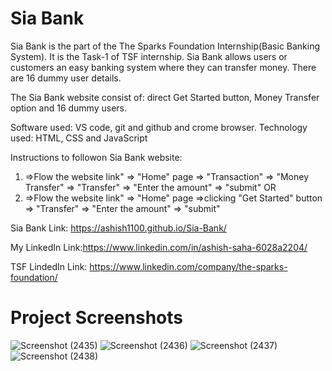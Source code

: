 # Sia Bank
Sia Bank is the part of the The Sparks Foundation Internship(Basic Banking System). It is the Task-1 of TSF internship. Sia Bank allows users or customers an easy banking system where they can transfer money. There are 16 dummy user details.

The Sia Bank website consist of: direct Get Started button, Money Transfer option and 16 dummy users.

Software used: VS code, git and github and crome browser.
Technology used: HTML, CSS and JavaScript

Instructions to followon Sia Bank website:
1. =>Flow the website link" => "Home" page => "Transaction" => "Money Transfer" => "Transfer" => "Enter the amount" => "submit"
OR
2. =>Flow the website link" => "Home" page =>clicking "Get Started" button => "Transfer" => "Enter the amount" => "submit"

Sia Bank Link: https://ashish1100.github.io/Sia-Bank/

My LinkedIn Link:https://www.linkedin.com/in/ashish-saha-6028a2204/

TSF LindedIn Link: https://www.linkedin.com/company/the-sparks-foundation/

# Project Screenshots

![Screenshot (2435)](https://user-images.githubusercontent.com/97810143/179823105-e061798c-8ab4-419b-afcf-84bda981b32e.png)
![Screenshot (2436)](https://user-images.githubusercontent.com/97810143/179823143-dc4a03f5-9357-4bcc-bd13-d7da8d0b375b.png)
![Screenshot (2437)](https://user-images.githubusercontent.com/97810143/179823164-1e1db3f2-6315-4d3c-bc81-40294912bf04.png)
![Screenshot (2438)](https://user-images.githubusercontent.com/97810143/179823197-e82ca470-bb8c-4479-aed9-534109fa42bc.png)
